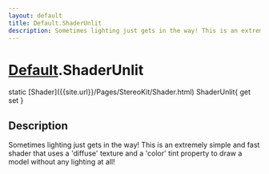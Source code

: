 ```yaml
---
layout: default
title: Default.ShaderUnlit
description: Sometimes lighting just gets in the way! This is an extremely simple and fast shader that uses a 'diffuse' texture and a 'color' tint property to draw a model without any lighting at all!
---
```

# [Default]({{site.url}}/Pages/StereoKit/Default.html).ShaderUnlit

<div class='signature' markdown='1'>
static [Shader]({{site.url}}/Pages/StereoKit/Shader.html) ShaderUnlit{ get set }
</div>

## Description
Sometimes lighting just gets in the way! This is an
extremely simple and fast shader that uses a 'diffuse' texture
and a 'color' tint property to draw a model without any lighting
at all!

